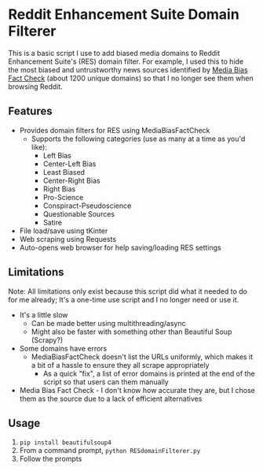 # Reddit Enhancement Suite Domain Filterer

This is a basic script I use to add biased media domains to Reddit Enhancement Suite's (RES) domain filter. For example, I used this to hide the most biased and untrustworthy news sources identified by [Media Bias Fact Check](mediabiasfactcheck.com) (about 1200 unique domains) so that I no longer see them when browsing Reddit.

## Features

* Provides domain filters for RES using MediaBiasFactCheck
  * Supports the following categories (use as many at a time as you'd like):
    * Left Bias
    * Center-Left Bias
    * Least Biased
    * Center-Right Bias
    * Right Bias
    * Pro-Science
    * Conspiract-Pseudoscience
    * Questionable Sources
    * Satire
* File load/save using tKinter
* Web scraping using Requests
* Auto-opens web browser for help saving/loading RES settings

## Limitations

Note: All limitations only exist because this script did what it needed to do for me already; It's a one-time use script and I no longer need or use it.

* It's a little slow
  * Can be made better using multithreading/async
  * Might also be faster with something other than Beautiful Soup (Scrapy?)
* Some domains have errors
  * MediaBiasFactCheck doesn't list the URLs uniformly, which makes it a bit of a hassle to ensure they all scrape appropriately
    * As a quick "fix", a list of error domains is printed at the end of the script so that users can them manually
* Media Bias Fact Check - I don't know how accurate they are, but I chose them as the source due to a lack of efficient alternatives

## Usage

1. `pip install beautifulsoup4`
2. From a command prompt, `python RESdomainFilterer.py`
3. Follow the prompts